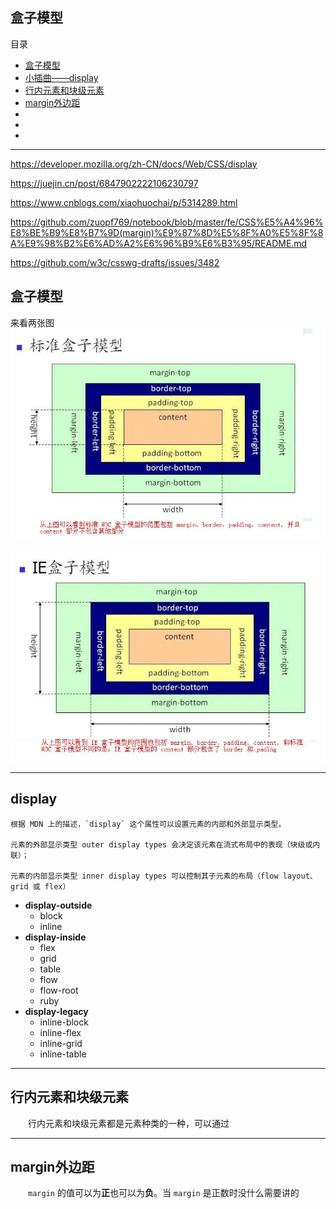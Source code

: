 ## **盒子模型**

目录
- [盒子模型](#box)
- [小插曲——display](#display)
- [行内元素和块级元素](#inline-block)
- [margin外边距](#margin)
- [](#)
- [](#)
- [](#)
---

https://developer.mozilla.org/zh-CN/docs/Web/CSS/display

https://juejin.cn/post/6847902222106230797

https://www.cnblogs.com/xiaohuochai/p/5314289.html

https://github.com/zuopf769/notebook/blob/master/fe/CSS%E5%A4%96%E8%BE%B9%E8%B7%9D(margin)%E9%87%8D%E5%8F%A0%E5%8F%8A%E9%98%B2%E6%AD%A2%E6%96%B9%E6%B3%95/README.md

https://github.com/w3c/csswg-drafts/issues/3482


## <span id="box">**盒子模型**</span>

来看两张图
![box](./盒子模型/标准盒子模型.jpg)

![IEbox](./盒子模型/IE盒子模型.jpg)

---
## <span id="display">**display**</span>
```
根据 MDN 上的描述，`display` 这个属性可以设置元素的内部和外部显示类型。

元素的外部显示类型 outer display types 会决定该元素在流式布局中的表现（块级或内联）；

元素的内部显示类型 inner display types 可以控制其子元素的布局（flow layout、grid 或 flex）
```

- **display-outside**
    - block
    - inline
- **display-inside**
    - flex
    - grid
    - table
    - flow
    - flow-root
    - ruby
- **display-legacy**
    - inline-block
    - inline-flex
    - inline-grid
    - inline-table

---
## <span id="inline-block">**行内元素和块级元素**</span>

&emsp;&emsp;行内元素和块级元素都是元素种类的一种，可以通过


---
## <span id="margin">**margin外边距**</span>

&emsp;&emsp;`margin` 的值可以为**正**也可以为**负**。当 `margin` 是正数时没什么需要讲的
